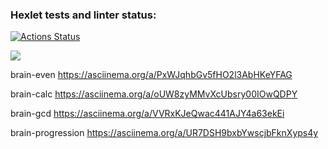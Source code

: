 ### Hexlet tests and linter status:
[![Actions Status](https://github.com/baklazhanUA/python-project-49/workflows/hexlet-check/badge.svg)](https://github.com/baklazhanUA/python-project-49/actions)


<a href="https://codeclimate.com/github/baklazhanUA/python-project-49/maintainability"><img src="https://api.codeclimate.com/v1/badges/5f6135fd2cff638650d1/maintainability" /></a>

brain-even https://asciinema.org/a/PxWJqhbGv5fHO2l3AbHKeYFAG

brain-calc https://asciinema.org/a/oUW8zyMMvXcUbsry00IOwQDPY

brain-gcd https://asciinema.org/a/VVRxKJeQwac441AJY4a63ekEi

brain-progression https://asciinema.org/a/UR7DSH9bxbYwscjbFknXyps4y
